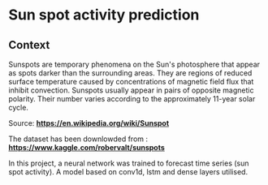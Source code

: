 # Sun spot activity prediction

## Context
Sunspots are temporary phenomena on the Sun's photosphere that appear as spots darker than the surrounding areas. They are regions of reduced surface temperature caused by concentrations of magnetic field flux that inhibit convection. Sunspots usually appear in pairs of opposite magnetic polarity. Their number varies according to the approximately 11-year solar cycle.

Source: **https://en.wikipedia.org/wiki/Sunspot**

The dataset has been downlowded from : **https://www.kaggle.com/robervalt/sunspots**


In this project, a neural network was trained to forecast time series (sun spot activity).
A model based on conv1d, lstm and dense layers utilised.
